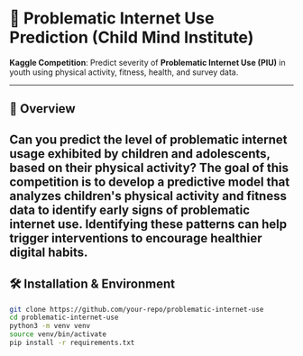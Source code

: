# 🧠 Problematic Internet Use Prediction (Child Mind Institute)

**Kaggle Competition**: Predict severity of **Problematic Internet Use (PIU)** in youth using physical activity, fitness, health, and survey data.

---

## 🌟 Overview

Can you predict the level of problematic internet usage exhibited by children and adolescents, based on their physical activity? The goal of this competition is to develop a predictive model that analyzes children's physical activity and fitness data to identify early signs of problematic internet use. Identifying these patterns can help trigger interventions to encourage healthier digital habits.
---



## 🛠️ Installation & Environment

```bash
git clone https://github.com/your-repo/problematic-internet-use
cd problematic-internet-use
python3 -m venv venv
source venv/bin/activate
pip install -r requirements.txt

